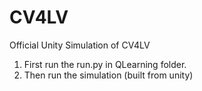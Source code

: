 # CV4LV

Official Unity Simulation of CV4LV

1. First run the run.py in QLearning folder.
2. Then run the simulation (built from unity)
